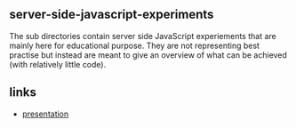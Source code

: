 server-side-javascript-experiments
--------------

The sub directories contain server side JavaScript experiements that are mainly here for educational purpose.
They are not representing best practise but instead are meant to give an overview of what can be achieved (with relatively little code).

links
-----
* [presentation](https://docs.google.com/presentation/d/1zRFOwfeiDuhoLT8Kmw9lvp7g7sh9hO3pwbUWW-Lg0X8/pub?start=false&loop=false&delayms=3000)
